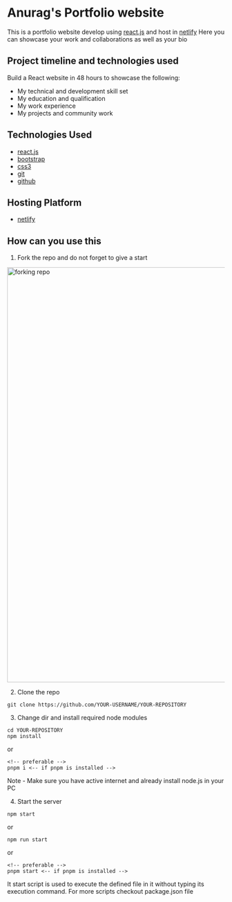 # Anurag's Portfolio website 

This is a portfolio website develop using [react.js](https://reactjs.org/) and host in [netlify](https://www.netlify.com/)
Here you can showcase your work and collaborations as well as your bio 

## Project timeline and technologies used
Build a React website in 48 hours to showcase the following:
- My technical and development skill set
- My education and qualification
- My work experience
- My projects and community work

## Technologies Used
- [react.js](https://reactjs.org/)
- [bootstrap](https://getbootstrap.com/)
- [css3](https://developer.mozilla.org/en-US/docs/Web/CSS)
- [git](https://git-scm.com/)
- [github](https://github.com/)

## Hosting Platform
- [netlify](https://www.netlify.com/)

## How can you use this

1. Fork the repo and do not forget to give a start 
<img width="960" alt="forking repo" src="https://www.freecodecamp.org/news/content/images/2022/02/image-29.png">

2. Clone the repo 
```
git clone https://github.com/YOUR-USERNAME/YOUR-REPOSITORY
```

3. Change dir and install required node modules 
```
cd YOUR-REPOSITORY
npm install 
```
or 
```
<!-- preferable -->
pnpm i <-- if pnpm is installed -->
```
Note - Make sure you have active internet and already install node.js in your PC

4. Start the server 
```
npm start
```
or 
```
npm run start 
```
or
``` 
<!-- preferable -->
pnpm start <-- if pnpm is installed -->

```
It start script is used to execute the defined file in it without typing its execution command.
For more scripts checkout package.json file
